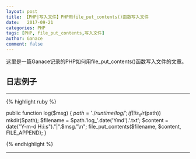 ```yaml
---
layout: post
title: 【PHP|写入文件】PHP用file_put_contents()函数写入文件
date:   2017-09-21
categories: PHP
tags: [PHP, file_put_contents,写入文件]
author: Ganace
comment: false
---
```


这里是一篇Ganace记录的PHP如何用file_put_contents()函数写入文件的文章。


## 日志例子

---

{% highlight ruby %}

public function log($msg)
{
    $path='./runtime/log/';
    if (! is_dir($path)) mkdir($path);
    $filename = $path.'log_'.date('Ymd').'.txt';
    $content = date("Y-m-d H:i:s")."|".$msg."\n";
    file_put_contents($filename, $content, FILE_APPEND);
}

{% endhighlight %}

---

